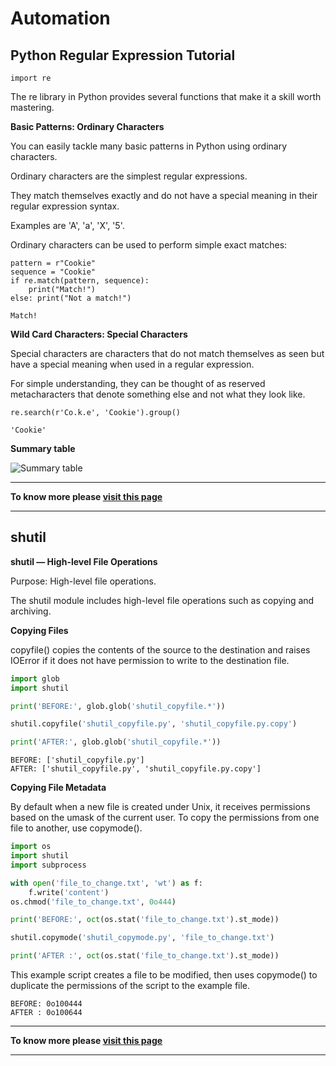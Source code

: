 
# **Automation**

## **Python Regular Expression Tutorial**
```import re```

The re library in Python provides several functions that make it a skill worth mastering.

**Basic Patterns: Ordinary Characters**

You can easily tackle many basic patterns in Python using ordinary characters. 

Ordinary characters are the simplest regular expressions. 

They match themselves exactly and do not have a special meaning in their regular expression syntax.

Examples are 'A', 'a', 'X', '5'.

Ordinary characters can be used to perform simple exact matches:
```
pattern = r"Cookie"
sequence = "Cookie"
if re.match(pattern, sequence):
    print("Match!")
else: print("Not a match!")
```

```
Match!
```

**Wild Card Characters: Special Characters**

Special characters are characters that do not match themselves as seen but have a special meaning when used in a regular expression. 

For simple understanding, they can be thought of as reserved metacharacters that denote something else and not what they look like.

```
re.search(r'Co.k.e', 'Cookie').group()
```

```
'Cookie'
```
**Summary table**

![Summary table](assist/table.PNG)

***
**To know more please [visit this page](https://www.datacamp.com/community/tutorials/python-regular-expression-tutorial)**
***



## **shutil**

**shutil — High-level File Operations**

Purpose:	High-level file operations.

The shutil module includes high-level file operations such as copying and archiving.

**Copying Files**

copyfile() copies the contents of the source to the destination and raises IOError if it does not have permission to write to the destination file.

```py
import glob
import shutil

print('BEFORE:', glob.glob('shutil_copyfile.*'))

shutil.copyfile('shutil_copyfile.py', 'shutil_copyfile.py.copy')

print('AFTER:', glob.glob('shutil_copyfile.*'))
```
```
BEFORE: ['shutil_copyfile.py']
AFTER: ['shutil_copyfile.py', 'shutil_copyfile.py.copy']
```

**Copying File Metadata**

By default when a new file is created under Unix, it receives permissions based on the umask of the current user. To copy the permissions from one file to another, use copymode().

```py
import os
import shutil
import subprocess

with open('file_to_change.txt', 'wt') as f:
    f.write('content')
os.chmod('file_to_change.txt', 0o444)

print('BEFORE:', oct(os.stat('file_to_change.txt').st_mode))

shutil.copymode('shutil_copymode.py', 'file_to_change.txt')

print('AFTER :', oct(os.stat('file_to_change.txt').st_mode))
```
This example script creates a file to be modified, then uses copymode() to duplicate the permissions of the script to the example file.

```
BEFORE: 0o100444
AFTER : 0o100644
```


***
**To know more please [visit this page](https://pymotw.com/3/shutil/)**


***
